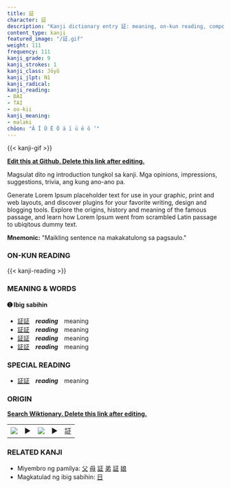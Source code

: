 ```yaml
---
title: 証
character: 証
description: "Kanji dictionary entry 証: meaning, on-kun reading, compounds, origin, related kanji"
content_type: kanji
featured_image: "/証.gif"
weight: 111
frequency: 111
kanji_grade: 9
kanji_strokes: 1
kanji_class: Jōyō
kanji_jlpt: N1
kanji_radical: 
kanji_reading: 
- DAI
- TAI
- oo-kii
kanji_meaning:
- malaki
chōon: "Ā Ī Ū Ē Ō ā ī ū ē ō ’"
---
```

[//]: # (Don't edit the line below. Kanji animated GIF code is automatically generated.)
{{< kanji-gif >}}

[//]: # (Edit below this line.)

**[Edit this at Github. Delete this link after editing.](https://github.com/tim0g/tim/tree/main/content/kanji/証/index.md)**

Magsulat dito ng introduction tungkol sa kanji. Mga opinions, impressions, suggestions, trivia, ang kung ano-ano pa.

Generate Lorem Ipsum placeholder text for use in your graphic, print and web layouts, and discover plugins for your favorite writing, design and blogging tools. Explore the origins, history and meaning of the famous passage, and learn how Lorem Ipsum went from scrambled Latin passage to ubiqitous dummy text.
 
**Mnemonic:** "Maikling sentence na makakatulong sa pagsaulo."

### ON-KUN READING

[//]: # (Don't edit the line below. ON-KUN READING code is automatically generated.)
{{< kanji-reading >}}

### MEANING & WORDS

#### ➊ **Ibig sabihin**
  - [証](../証)[証](../証)　***reading***　meaning
  - [証](../証)[証](../証)　***reading***　meaning
  - [証](../証)[証](../証)　***reading***　meaning
  - [証](../証)[証](../証)　***reading***　meaning

### SPECIAL READING
  - [証](../証)[証](../証)　***reading***　meaning

### ORIGIN

**[Search Wiktionary. Delete this link after editing.](https://wiktionary.org/wiki/証)**
<table class="kanji-table"><tr><td>
<img src="60px-証-bronze.svg.png">
</td><td>▶</td><td>
<img src="60px-証-oracle.svg.png">
</td><td>▶</td>
<td class="kanji-origin">証</td>
</tr></table>

### RELATED KANJI
- Miyembro ng pamilya: [父](../父) [母](../母) [証](../証) [弟](../弟) [証](../証) [娘](../娘)
- Magkatulad ng ibig sabihin: [日](../日)
